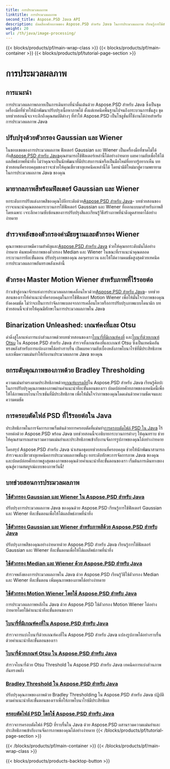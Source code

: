 ```yaml
---
title: การประมวลผลภาพ
linktitle: การประมวลผลภาพ
second_title: Aspose.PSD Java API
description: ปลดล็อกศักยภาพของ Aspose.PSD สำหรับ Java ในการประมวลผลภาพ เรียนรู้การใช้ตัวกรอง Gaussian, Wiener, Median และ Motion Wiener ทีละขั้นตอน
weight: 20
url: /th/java/image-processing/
---
```


{{< blocks/products/pf/main-wrap-class >}}
{{< blocks/products/pf/main-container >}}
{{< blocks/products/pf/tutorial-page-section >}}

# การประมวลผลภาพ

## การแนะนำ

การประมวลผลภาพกลายเป็นการเดินทางที่น่าตื่นเต้นด้วย Aspose.PSD สำหรับ Java ซึ่งเป็นชุดเครื่องมือที่ช่วยให้นักพัฒนาปรับปรุงเนื้อหาภาพได้ ตั้งแต่เทคนิคพื้นฐานไปจนถึงกระบวนการขั้นสูง ชุดบทช่วยสอนนี้จะเจาะลึกถึงคุณสมบัติต่างๆ ที่ทำให้ Aspose.PSD เป็นโซลูชันที่ใช้งานได้ง่ายสำหรับการประมวลผลภาพ Java

## ปรับปรุงด้วยตัวกรอง Gaussian และ Wiener

 ในขอบเขตของการประมวลผลภาพ ฟิลเตอร์ Gaussian และ Wiener เป็นเครื่องมือที่ขาดไม่ได้ กับ[Aspose.PSD สำหรับ Java](./apply-gaussian-wiener-filters/)คุณสามารถใช้ฟิลเตอร์เหล่านี้ได้อย่างง่ายดาย เผยความลับเพื่อให้ได้ผลลัพธ์ภาพที่น่าทึ่ง ไม่ว่าคุณจะเป็นนักพัฒนาที่มีประสบการณ์หรือเป็นมือใหม่ที่อยากรู้อยากเห็น บทช่วยสอนที่ครอบคลุมของเราจะช่วยให้คุณเชี่ยวชาญเทคนิคเหล่านี้ได้ โดยนำมิติใหม่มาสู่ความพยายามในการประมวลผลภาพ Java ของคุณ

## มายากลภาพสีพร้อมฟิลเตอร์ Gaussian และ Wiener

 ยกระดับการปรับแต่งภาพสีของคุณไปอีกระดับด้วย[Aspose.PSD สำหรับ Java](./apply-gaussian-wiener-filters-color-image/)- บทช่วยสอนของเราจะแนะนำคุณตลอดกระบวนการใช้ฟิลเตอร์ Gaussian และ Wiener ที่ออกแบบมาสำหรับภาพสีโดยเฉพาะ เจาะลึกความซับซ้อนของการปรับปรุงสีและเรียนรู้วิธีสร้างภาพที่น่าดึงดูดสายตาได้อย่างง่ายดาย

## สำรวจพลังของตัวกรองค่ามัธยฐานและตัวกรอง Wiener

 คุณภาพของภาพมีความสำคัญและ[Aspose.PSD สำหรับ Java](./apply-median-wiener-filters/) ช่วยให้คุณยกระดับมันได้อย่างง่ายดาย ค้นพบศักยภาพของตัวกรอง Median และ Wiener ในขณะที่เราแนะนำคุณตลอดกระบวนการทีละขั้นตอน ปรับปรุงภาพของคุณ ลดจุดรบกวน และให้ได้ความคมชัดสูงสุดด้วยเทคนิคการประมวลผลภาพอันทรงพลังเหล่านี้

## ตัวกรอง Master Motion Wiener สำหรับภาพที่ไร้รอยต่อ

 ก้าวเข้าสู่อาณาจักรแห่งการประมวลผลภาพเคลื่อนไหวด้วย[Aspose.PSD สำหรับ Java](./apply-motion-wiener-filters/)- บทช่วยสอนของเราให้คำแนะนำที่ครอบคลุมในการใช้ฟิลเตอร์ Motion Wiener เพื่อให้มั่นใจว่าภาพของคุณยังคงคมชัด ไม่ว่าจะเป็นการกำจัดภาพเบลอจากการเคลื่อนไหวหรือการปรับปรุงภาพแบบไดนามิก บทช่วยสอนนี้จะช่วยให้คุณมีทักษะในการประมวลผลภาพใน Java

## Binarization Unleashed: เกณฑ์คงที่และ Otsu

 ดำดิ่งสู่โลกแห่งการแบ่งส่วนภาพด้วยบทช่วยสอนของเรา[ไบนารี่ที่มีเกณฑ์คงที่](./binarization-fixed-threshold/) และ[ไบนารี่ด้วยเกณฑ์ Otsu](./binarization-otsu-threshold/) ใน Aspose.PSD สำหรับ Java สำรวจทั้งเกณฑ์คงที่และเกณฑ์ Otsu ซึ่งเป็นเทคนิคอันทรงพลังสำหรับการแปลงภาพได้อย่างราบรื่น เปิดเผยความลับเบื้องหลังภาพไบนาไรซ์ที่มีประสิทธิภาพ และเพิ่มความแม่นยำให้กับงานประมวลผลภาพ Java ของคุณ

## ยกระดับคุณภาพของภาพด้วย Bradley Thresholding

 ความแม่นยำตรงตามประสิทธิภาพด้วย[เกณฑ์แบรดลีย์](./bradley-thresholding/)ใน Aspose.PSD สำหรับ Java เรียนรู้ศิลปะในการปรับปรุงคุณภาพของภาพผ่านคำแนะนำทีละขั้นตอนของเรา ปลดปล่อยศักยภาพของเทคนิคนี้เพื่อให้ได้ภาพแบบไบนาไรเซชันที่มีประสิทธิภาพ เพื่อให้มั่นใจว่าภาพของคุณโดดเด่นด้วยความชัดเจนและความคมชัด

## การครอบตัดไฟล์ PSD ที่ไร้รอยต่อใน Java

 ประสิทธิภาพในการจัดการภาพเริ่มต้นด้วยการครอบตัดที่แม่นยำ[การครอบตัดไฟล์ PSD ใน Java](./crop-psd-file/) ไร้รอยต่อด้วย Aspose.PSD พร้อม Java บทช่วยสอนนี้จะอธิบายกระบวนการต่างๆ ให้คุณทราบ ช่วยให้คุณสามารถผสานรวมความแม่นยำและประสิทธิภาพเข้ากับงานจัดการรูปภาพของคุณได้อย่างง่ายดาย

โดยสรุป Aspose.PSD สำหรับ Java นำเสนอชุดบทช่วยสอนที่ครอบคลุม ช่วยให้นักพัฒนาสามารถสำรวจและเชี่ยวชาญเทคนิคการประมวลผลภาพขั้นสูง ยกระดับทักษะการจัดการภาพ Java ของคุณและปลดปล่อยศักยภาพสูงสุดของภาพของคุณด้วยคำแนะนำทีละขั้นตอนของเรา เริ่มต้นการเดินทางของคุณสู่ความสมบูรณ์แบบของภาพวันนี้!
## บทช่วยสอนการประมวลผลภาพ
### [ใช้ตัวกรอง Gaussian และ Wiener ใน Aspose.PSD สำหรับ Java](./apply-gaussian-wiener-filters/)
ปรับปรุงการประมวลผลภาพ Java ของคุณด้วย Aspose.PSD เรียนรู้การใช้ฟิลเตอร์ Gaussian และ Wiener ทีละขั้นตอนเพื่อให้ได้ผลลัพธ์ภาพที่น่าทึ่ง
### [ใช้ตัวกรอง Gaussian และ Wiener สำหรับภาพสีด้วย Aspose.PSD สำหรับ Java](./apply-gaussian-wiener-filters-color-image/)
ปรับปรุงภาพสีของคุณอย่างง่ายดายด้วย Aspose.PSD สำหรับ Java เรียนรู้การใช้ฟิลเตอร์ Gaussian และ Wiener ทีละขั้นตอนเพื่อให้ได้ผลลัพธ์ภาพที่น่าทึ่ง
### [ใช้ตัวกรอง Median และ Wiener ด้วย Aspose.PSD สำหรับ Java](./apply-median-wiener-filters/)
สำรวจพลังของการประมวลผลภาพใน Java ด้วย Aspose.PSD เรียนรู้วิธีใช้ตัวกรอง Median และ Wiener ทีละขั้นตอน เพิ่มคุณภาพของภาพได้อย่างง่ายดาย
### [ใช้ตัวกรอง Motion Wiener โดยใช้ Aspose.PSD สำหรับ Java](./apply-motion-wiener-filters/)
การประมวลผลภาพหลักใน Java ด้วย Aspose.PSD ใช้ตัวกรอง Motion Wiener ได้อย่างง่ายดายโดยใช้คำแนะนำทีละขั้นตอนของเรา
### [ไบนารี่ที่มีเกณฑ์คงที่ใน Aspose.PSD สำหรับ Java](./binarization-fixed-threshold/)
สำรวจการแบ่งไบนารีด้วยเกณฑ์คงที่ใน Aspose.PSD สำหรับ Java แปลงรูปภาพได้อย่างราบรื่นด้วยคำแนะนำทีละขั้นตอนของเรา
### [ไบนารี่ด้วยเกณฑ์ Otsu ใน Aspose.PSD สำหรับ Java](./binarization-otsu-threshold/)
สำรวจไบนารี่ด้วย Otsu Threshold ใน Aspose.PSD สำหรับ Java เทคนิคการแบ่งส่วนภาพอันทรงพลัง
### [Bradley Threshold ใน Aspose.PSD สำหรับ Java](./bradley-thresholding/)
ปรับปรุงคุณภาพของภาพด้วย Bradley Thresholding ใน Aspose.PSD สำหรับ Java ปฏิบัติตามคำแนะนำทีละขั้นตอนของเราเพื่อให้ภาพไบนาไรซ์มีประสิทธิผล
### [ครอบตัดไฟล์ PSD โดยใช้ Aspose.PSD สำหรับ Java](./crop-psd-file/)
สำรวจการครอบตัดไฟล์ PSD ที่ราบรื่นใน Java ด้วย Aspose.PSD ผสานรวมความแม่นยำและประสิทธิภาพเข้ากับงานจัดการภาพของคุณได้อย่างง่ายดาย
{{< /blocks/products/pf/tutorial-page-section >}}

{{< /blocks/products/pf/main-container >}}
{{< /blocks/products/pf/main-wrap-class >}}

{{< blocks/products/products-backtop-button >}}
